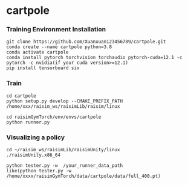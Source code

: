 # cartpole

### Training Environment Installation
```
git clone https://github.com/Xuanxuan123456789/cartpole.git
conda create --name cartpole python=3.8
conda activate cartpole
conda install pytorch torchvision torchaudio pytorch-cuda=12.1 -c pytorch -c nvidia(if your cuda version>=12.1)
pip install tensorboard six
```

### Train
```
cd cartpole
python setup.py develop --CMAKE_PREFIX_PATH /home/xxx/raisim_ws/raisimLib/raisim/linux

cd raisimGymTorch/env/envs/cartpole
python runner.py
```

### Visualizing a policy
```
cd ~/raisim_ws/raisimLib/raisimUnity/linux
./raisimUnity.x86_64

python tester.py -w  /your_runner_data_path
like(python tester.py -w  /home/xxxx/raisimGymTorch/data/cartpole/data/full_400.pt)
```


